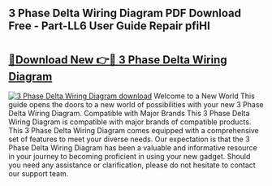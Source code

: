 ## 3 Phase Delta Wiring Diagram PDF Download Free - Part-LL6 User Guide Repair pfiHI

# <h2><a href="http://dfma4x.blite.top/?on=3+Phase+Delta+Wiring+Diagram">🔗Download New 👉🔴 3 Phase Delta Wiring Diagram</a></h2>

[![3 Phase Delta Wiring Diagram download](https://i.imgur.com/lujVjoI.png)](http://dfma4x.blite.top/?on=3+Phase+Delta+Wiring+Diagram)
Welcome to a New World This guide opens the doors to a new world of possibilities with your new 3 Phase Delta Wiring Diagram. Compatible with Major Brands This 3 Phase Delta Wiring Diagram is compatible with major brands of compatible products. This 3 Phase Delta Wiring Diagram comes equipped with a comprehensive set of features to meet your diverse needs. Our expectation is that the 3 Phase Delta Wiring Diagram has been a valuable and informative resource in your journey to becoming proficient in using your new gadget. Should you need any assistance or clarification, please do not hesitate to contact our support team.
